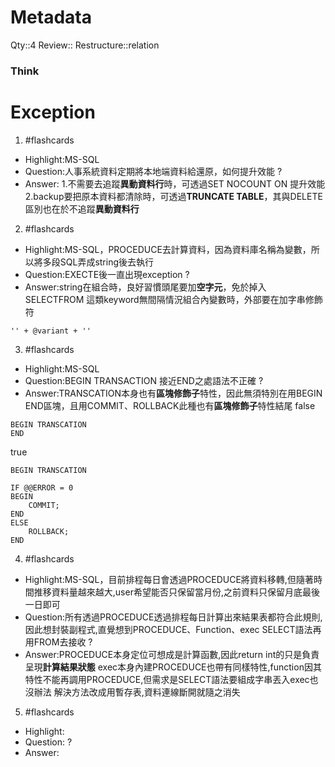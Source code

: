 # Metadata
Qty::4
Review::
Restructure::relation

### Think

# Exception


1. #flashcards 
- Highlight:MS-SQL
- Question:人事系統資料定期將本地端資料給還原，如何提升效能
?
- Answer:
1.不需要去追蹤**異動資料行**時，可透過SET NOCOUNT ON 提升效能
2.backup要把原本資料都清除時，可透過**TRUNCATE TABLE**，其與DELETE區別也在於不追蹤**異動資料行**

2. #flashcards 
- Highlight:MS-SQL，PROCEDUCE去計算資料，因為資料庫名稱為變數，所以將多段SQL弄成string後去執行
- Question:EXECTE後一直出現exception
?
- Answer:string在組合時，良好習慣頭尾要加**空字元**，免於掉入 SELECTFROM 這類keyword無間隔情況組合內變數時，外部要在加字串修飾符
```
'' + @variant + ''
```


3. #flashcards 
- Highlight:MS-SQL
- Question:BEGIN TRANSACTION 接近END之處語法不正確
?
- Answer:TRANSCATION本身也有**區塊修飾子**特性，因此無須特別在用BEGIN END區塊，且用COMMIT、ROLLBACK此種也有**區塊修飾子**特性結尾
false
```
BEGIN TRANSCATION
END
```
true
```
BEGIN TRANSCATION

IF @@ERROR = 0
BEGIN
	COMMIT;
END
ELSE
	ROLLBACK;
END

```


4. #flashcards 
- Highlight:MS-SQL，目前排程每日會透過PROCEDUCE將資料移轉,但隨著時間推移資料量越來越大,user希望能否只保留當月份,之前資料只保留月底最後一日即可
- Question:所有透過PROCEDUCE透過排程每日計算出來結果表都符合此規則,因此想封裝副程式,直覺想到PROCEDUCE、Function、exec SELECT語法再用FROM去接收
?
- Answer:PROCEDUCE本身定位可想成是計算函數,因此return int的只是負責呈現**計算結果狀態**
exec本身內建PROCEDUCE也帶有同樣特性,function因其特性不能再調用PROCEDUCE,但需求是SELECT語法要組成字串丟入exec也沒辦法
解決方法改成用暫存表,資料連線斷開就隨之消失

5. #flashcards 
- Highlight:
- Question:
?
- Answer:
